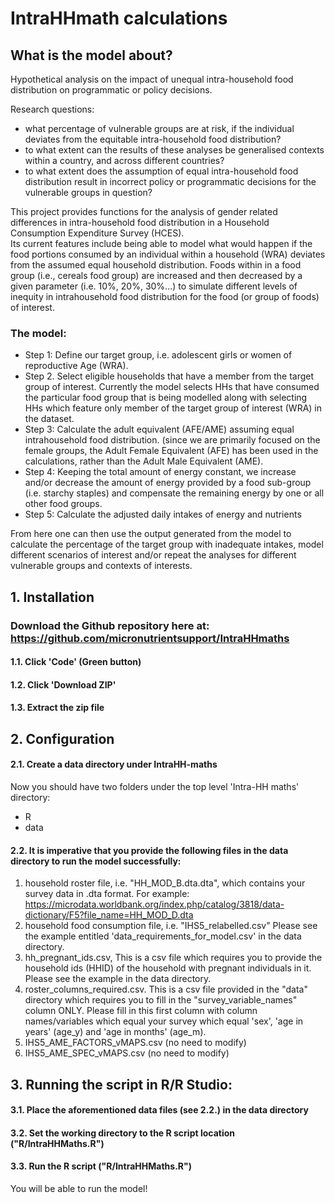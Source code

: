 # IntraHHmath calculations

## What is the model about? 
Hypothetical analysis on the impact of unequal intra-household food distribution on programmatic or policy decisions. 

Research questions:
- what percentage of vulnerable groups are at risk, if the individual deviates from the equitable intra-household food distribution? 
- to what extent can the results of these analyses be generalised contexts within a country, and across different countries?
- to what extent does the assumption of equal intra-household food distribution result in incorrect policy or programmatic decisions for the vulnerable groups in question?

This project provides functions for the analysis of gender related differences in intra-household food distribution in a Household Consumption Expenditure Survey (HCES).  
Its current features include being able to model what would happen if the food portions consumed by an individual within a household (WRA) deviates from the assumed equal household distribution. Foods within in a food group (i.e., cereals food group) are increased and then decreased by a given parameter (i.e. 10%, 20%, 30%...) to simulate different levels of inequity in intrahousehold food distribution for the food (or group of foods) of interest. 

### The model: 

 - Step 1: Define our target group, i.e. adolescent girls or women of reproductive Age (WRA).
 - Step 2. Select eligible households that have a member from the target group of interest. Currently the model selects HHs that have consumed the particular food group that is being modelled along with selecting HHs which feature only member of the target group of interest (WRA) in the dataset. 
 - Step 3: Calculate the adult equivalent (AFE/AME) assuming equal intrahousehold food distribution. (since we are primarily focused on the female groups, the Adult Female Equivalent (AFE) has been used in the calculations, rather than the Adult Male Equivalent (AME). 
 - Step 4: Keeping the total amount of energy constant, we increase and/or decrease the amount of energy provided by a food sub-group (i.e. starchy staples) and compensate the remaining energy by one or all other food groups. 
 - Step 5: Calculate the adjusted daily intakes of energy and nutrients

From here one can then use the output generated from the model to calculate the percentage of the target group with inadequate intakes, model different scenarios of interest and/or repeat the analyses for different vulnerable groups and contexts of interests. 

## 1. Installation

### Download the Github repository here at: https://github.com/micronutrientsupport/IntraHHmaths

#### 1.1. Click 'Code' (Green button) 
#### 1.2. Click 'Download ZIP'
#### 1.3. Extract the zip file

## 2. Configuration

#### 2.1. Create a data directory under IntraHH-maths
Now you should have two folders under the top level 'Intra-HH maths' directory:
- R 
- data 

#### 2.2. It is imperative that you provide the following files in the data directory to run the model successfully: 
1. household roster file, i.e. "HH_MOD_B.dta.dta", which contains your survey data in .dta format. For example: https://microdata.worldbank.org/index.php/catalog/3818/data-dictionary/F5?file_name=HH_MOD_D.dta
2. household food consumption file, i.e. "IHS5_relabelled.csv" Please see the example entitled 'data_requirements_for_model.csv' in the data directory.
3. hh_pregnant_ids.csv, This is a csv file which requires you to provide the household ids (HHID) of the household with pregnant individuals in it. Please see the example in the data directory.
4. roster_columns_required.csv. This is a csv file provided in the "data" directory which requires you to fill in the "survey_variable_names" column ONLY. Please fill in this first column with column names/variables which equal your survey which
equal 'sex', 'age in years' (age_y) and 'age in months' (age_m).
5. IHS5_AME_FACTORS_vMAPS.csv (no need to modify)
6. IHS5_AME_SPEC_vMAPS.csv (no need to modify)

## 3. Running the script in R/R Studio:

#### 3.1. Place the aforementioned data files (see 2.2.) in the data directory 
#### 3.2. Set the working directory to the R script location ("R/IntraHHMaths.R")
#### 3.3. Run the R script ("R/IntraHHMaths.R")

You will be able to run the model!
